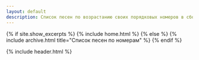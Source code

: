 ```yaml
---
layout: default
description: Список песен по возрастанию своих порядковых номеров в сборниках
---
```


{% if site.show_excerpts %}
  {% include home.html %}
{% else %}
  {% include archive.html title="Список песен по номерам" %}
{% endif %}

{% include header.html %}

